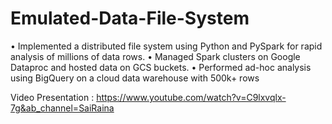 # Emulated-Data-File-System

•	Implemented a distributed file system using Python and PySpark for rapid analysis of millions of data rows.
•	 Managed Spark clusters on Google Dataproc and hosted data on GCS buckets.
•	 Performed ad-hoc analysis using BigQuery on a cloud data warehouse with 500k+ rows

Video Presentation : https://www.youtube.com/watch?v=C9lxvqlx-7g&ab_channel=SaiRaina
